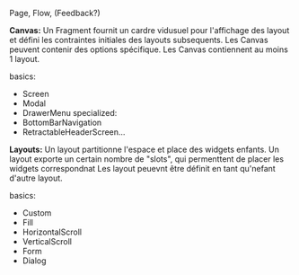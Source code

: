 Page, Flow, (Feedback?)

**Canvas:**
Un Fragment fournit un cardre vidusuel pour l'affichage des layout et défini les contraintes initiales des layouts subsequents.
Les Canvas peuvent contenir des options spécifique.
Les Canvas contiennent au moins 1 layout.

basics:
  - Screen
  - Modal
  - DrawerMenu
specialized:
  - BottomBarNavigation
  - RetractableHeaderScreen...

**Layouts:**
Un layout partitionne l'espace et place des widgets enfants.
Un layout exporte un certain nombre de "slots", qui permenttent de placer les widgets correspondnat 
Les layout peuevnt être définit en tant qu'nefant d'autre layout.

basics:
  - Custom
  - Fill
  - HorizontalScroll
  - VerticalScroll
  - Form
  - Dialog